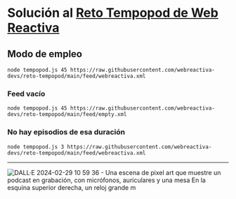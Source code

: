 # Solución al [Reto Tempopod de Web Reactiva](https://github.com/webreactiva-devs/reto-tempopod)

## Modo de empleo

```
node tempopod.js 45 https://raw.githubusercontent.com/webreactiva-devs/reto-tempopod/main/feed/webreactiva.xml
```

### Feed vacío

```
node tempopod.js 45 https://raw.githubusercontent.com/webreactiva-devs/reto-tempopod/main/feed/empty.xml 
```

### No hay episodios de esa duración

```
node tempopod.js 3 https://raw.githubusercontent.com/webreactiva-devs/reto-tempopod/main/feed/webreactiva.xml
```

---

![DALL·E 2024-02-29 10 59 36 - Una escena de pixel art que muestre un podcast en grabación, con micrófonos, auriculares y una mesa  En la esquina superior derecha, un reloj grande m](https://github.com/webreactiva-devs/reto-tempopod/assets/1122071/74ada8c1-9793-4832-bc80-84815b5d5f55)
